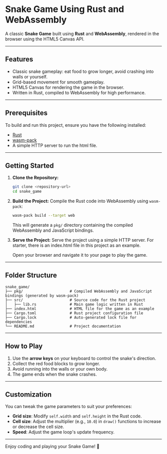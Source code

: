 # Snake Game Using Rust and WebAssembly

A classic **Snake Game** built using **Rust** and **WebAssembly**, rendered in the browser using the HTML5 Canvas API.

---

## Features
- Classic snake gameplay: eat food to grow longer, avoid crashing into walls or yourself.
- Grid-based movement for smooth gameplay.
- HTML5 Canvas for rendering the game in the browser.
- Written in Rust, compiled to WebAssembly for high performance.

---

## Prerequisites

To build and run this project, ensure you have the following installed:

- [Rust](https://www.rust-lang.org/tools/install)
- [wasm-pack](https://rustwasm.github.io/wasm-pack/installer/)
- A simple HTTP server to run the html file.

---

## Getting Started

1. **Clone the Repository:**
   ```bash
   git clone <repository-url>
   cd snake_game
   ```

2. **Build the Project:**
   Compile the Rust code into WebAssembly using `wasm-pack`:
   ```bash
   wasm-pack build --target web
   ```

   This will generate a `pkg/` directory containing the compiled WebAssembly and JavaScript bindings.

3. **Serve the Project:**
   Serve the project using a simple HTTP server. 
   For starter, there is an index.html file in this project as an example.

   Open your browser and navigate it to your page to play the game.

---

## Folder Structure
```
snake_game/
├── pkg/                     # Compiled WebAssembly and JavaScript bindings (generated by wasm-pack)
├── src/                     # Source code for the Rust project
│   ├── lib.rs               # Main game logic written in Rust
├── index.html               # HTML file for the game as an example
├── Cargo.toml               # Rust project configuration file
├── Cargo.lock               # Auto-generated lock file for dependencies
└── README.md                # Project documentation
```

---

## How to Play
1. Use the **arrow keys** on your keyboard to control the snake's direction.
2. Collect the red food blocks to grow longer.
3. Avoid running into the walls or your own body.
4. The game ends when the snake crashes.

---

## Customization
You can tweak the game parameters to suit your preferences:
- **Grid size**: Modify `self.width` and `self.height` in the Rust code.
- **Cell size**: Adjust the multiplier (e.g., `10.0`) in `draw()` functions to increase or decrease the cell size.
- **Speed**: Adjust the game loop's update frequency.

---

Enjoy coding and playing your Snake Game! 🐍

